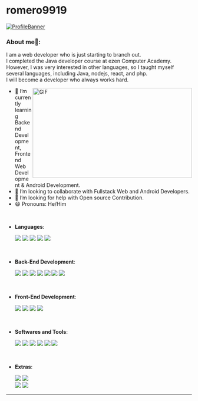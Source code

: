 # romero9919
[![ProfileBanner](https://musicart.co.kr/img/romebanners.png)](https://musicart.co.kr/)

### About me🧑:
I am a web developer who is just starting to branch out. <br />
I completed the Java developer course at ezen Computer Academy.<br />
However, I was very interested in other languages, so I taught myself several languages, including Java, nodejs, react, and php.<br />
I will become a developer who always works hard.

<img align="right" alt="GIF" src="https://musicart.co.kr/img/banner02.png" width="432" height="244" />

- 🌱 I’m currently learning Backend Development, Frontend Web Development & Android Development.
- 👯 I’m looking to collaborate with Fullstack Web and Android Developers.
- 🤔 I’m looking for help with Open source Contribution.
- 😄 Pronouns: He/Him
  
<br/>

<p align="center">

- **Languages**:
  
    ![](https://img.shields.io/badge/Java%20-%232370ED.svg?style=for-the-badge&logoColor=white)
    ![](https://img.shields.io/badge/PHP%20-%2314354C.svg?style=for-the-badge&logo=PHP&logoColor=white)
    ![](https://img.shields.io/badge/JavaScript%20-%23F7DF1E.svg?style=for-the-badge&logo=javascript&logoColor=black)
    ![](https://img.shields.io/badge/Typescript-3178C6.svg?style=for-the-badge&logo=Typescript&logoColor=white)
    ![](https://img.shields.io/badge/SQL-9945FF.svg?style=for-the-badge&logoColor=white)

<br>

- **Back-End Development**:
    
    ![](https://img.shields.io/badge/Spring%20-%2116384C.svg?style=for-the-badge&logo=Spring&logoColor=white)
    ![](https://img.shields.io/badge/SpringBoot%20-%2116384C.svg?style=for-the-badge&logo=SpringBoot&logoColor=white)
    ![](https://img.shields.io/badge/Node.js-FDB515.svg?style=for-the-badge&logo=Node.js&logoColor=black)
    ![](https://img.shields.io/badge/Express-000000.svg?style=for-the-badge&logo=Express&logoColor=white)
    ![](https://img.shields.io/badge/NestJS-E0234E.svg?style=for-the-badge&logo=NestJS&logoColor=white)
    ![](https://img.shields.io/badge/MySQL-4479A1.svg?style=for-the-badge&logo=MySQL&logoColor=white)
    ![](https://img.shields.io/badge/MongoDB-47A248.svg?style=for-the-badge&logo=MongoDB&logoColor=white)

<br>   
    
- **Front-End Development**:

    ![](https://img.shields.io/badge/HTML5%20-%23E34F26.svg?style=for-the-badge&logo=html5&logoColor=white)
    ![](https://img.shields.io/badge/CSS%20-%231572B6.svg?style=for-the-badge&logo=css3&logoColor=white)
    ![](https://img.shields.io/badge/React-61DAFB.svg?style=for-the-badge&logo=React&logoColor=black)
    ![](https://img.shields.io/badge/jQuery-0769AD.svg?style=for-the-badge&logo=jQuery&logoColor=white)

<br>

- **Softwares and Tools**:

    ![](https://img.shields.io/badge/git-%23F05033.svg?style=for-the-badge&logo=git&logoColor=white)
    ![](https://img.shields.io/badge/github-%23121011.svg?style=for-the-badge&logo=github&logoColor=white)
    ![](https://img.shields.io/badge/Visual%20Studio%20Code-0078d7.svg?style=for-the-badge&logo=visual-studio-code&logoColor=white)
    ![](https://img.shields.io/badge/Eclipse-525C86?style=for-the-badge&logo=EclipseIDE&logoColor=white) 
    ![](https://img.shields.io/badge/Linux-FCC624?style=for-the-badge&logo=linux&logoColor=black) 
    ![](https://img.shields.io/badge/Ubuntu-E95420?style=for-the-badge&logo=Ubuntu&logoColor=white)

<br>

- **Extras**:

    ![](https://img.shields.io/badge/Terminal-%23054020?style=for-the-badge&logo=gnu-bash&logoColor=white)
    ![](https://img.shields.io/badge/markdown-%23000000.svg?style=for-the-badge&logo=markdown&logoColor=white)   
    ![](https://img.shields.io/badge/AWS-FF9900?style=for-the-badge&logo=AmazonAWS&logoColor=white)
    ![](https://img.shields.io/badge/Firebase-FFCA28?style=for-the-badge&logo=Firebase&logoColor=black)


</p>

---
